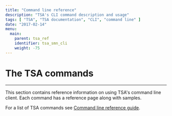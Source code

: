 ```yaml
---
title: "Command line reference"
description: "TSA's CLI command description and usage"
tags: [ "TSA", "TSA documentation", "CLI", "command line" ]
date: "2017-02-14"
menu:
  main:
    parent: tsa_ref
    identifier: tsa_smn_cli
    weight: -75
---
```


# The TSA commands
***

This section contains reference information on using TSA's command line
client. Each command has a reference page along with samples.

For a list of TSA commands see [Command line reference guide](index.md).
